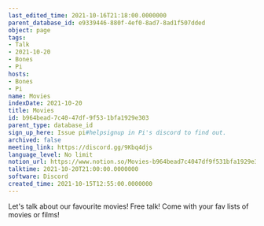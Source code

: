 ```yaml
---
last_edited_time: 2021-10-16T21:18:00.0000000
parent_database_id: e9339446-880f-4ef0-8ad7-8ad1f507dded
object: page
tags:
- Talk
- 2021-10-20
- Bones
- Pi
hosts:
- Bones
- Pi
name: Movies
indexDate: 2021-10-20
title: Movies
id: b964bead-7c40-47df-9f53-1bfa1929e303
parent_type: database_id
sign_up_here: Issue pi#helpsignup in Pi's discord to find out.
archived: false
meeting_link: https://discord.gg/9Kbq4djs
language_level: No limit
notion_url: https://www.notion.so/Movies-b964bead7c4047df9f531bfa1929e303
talktime: 2021-10-20T21:00:00.0000000
software: Discord
created_time: 2021-10-15T12:55:00.0000000
---
```


Let's talk about our favourite movies!
Free talk! Come with your fav lists of movies or films!


